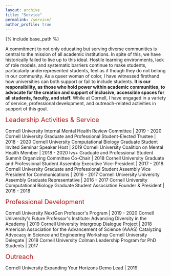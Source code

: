 ```yaml
---
layout: archive
title: "Service"
permalink: /service/
author_profile: true
---
```


{% include base_path %}

A commitment to not only educating but serving diverse communities is central to the mission of all academic institutions. In spite of this, we have historically failed to live up to this ideal. Hostile learning environments, lack of role models, and systematic barriers continue to make students, particularly underrepresented students, feel as if though they do not belong in our community. As a queer woman of color, I have witnessed firsthand how universities can both support or fail to include students. **It is our responsibility, as those who hold power within academic communities, to advocate for the creation and support of inclusive, accessible spaces for all students, faculty, and staff.** While at Cornell, I have engaged in a variety of service, professional development, and outreach-related activities in support of this goal.

 <span style="color:#B31B1B;font-size:20px"> Leadership Activities & Service </span>

 Cornell University Internal Mental Health Review Committee | 2019 - 2020
 Cornell University Graduate and Professional Student-Elected Trustee | 2018 - 2020
 Cornell University Computational Biology Graduate Student Invited Seminar Speaker Host | 2019
 Cornell University Coalition on Mental Health Member | 2018 - 2020
 Ivy+ Graduate and Professional Student Summit Organizing Committee Co-Chair | 2018 
 Cornell University Graduate and Professional Student Assembly Executive Vice-President | 2017 - 2018
 Cornell University Graduate and Professional Student Assembly Vice President for Communications | 2016 - 2017
 Cornell University University Assembly Graduate Representative | 2016 - 2017
 Cornell University Computational Biology Graduate Student Association Founder & President | 2016 - 2018

 <span style="color:#B31B1B;font-size:20px"> Professional Development </span>

 Cornell University NextGen Professor's Program | 2019 - 2020
 Cornell University's Future Professor's Institute: Advancing Diversity in the Academy | 2019
 Cornell University Intergroup Dialogue Project | 2018
 American Association for the Advancement of Science (AAAS) Catalyzing Advocacy in Science and Engineering Workshop Cornell University Delegate | 2018
 Cornell University Colman Leadership Program for PhD Students | 2017

 <span style="color:#B31B1B;font-size:20px"> Outreach </span>

 Cornell University Expanding Your Horizons Demo Lead | 2019
